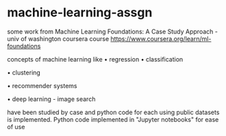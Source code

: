# machine-learning-assgn
some work from Machine Learning Foundations: A Case Study Approach - univ of washington coursera course
https://www.coursera.org/learn/ml-foundations

concepts of machine learning like 
 • regression
 • classification
 
 • clustering

 • recommender systems

 • deep learning - image search


have been studied by case and python code for each using public datasets is implemented.
Python code implemented in "Jupyter notebooks" for ease of use